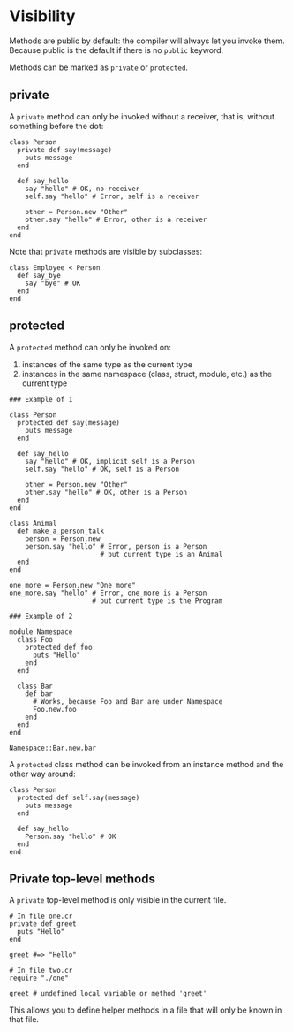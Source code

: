 # Visibility

Methods are public by default: the compiler will always let you invoke them. Because public is the default if there is no `public` keyword.

Methods can be marked as `private` or `protected`.

## private

A `private` method can only be invoked without a receiver, that is, without something before the dot:

```crystal
class Person
  private def say(message)
    puts message
  end

  def say_hello
    say "hello" # OK, no receiver
    self.say "hello" # Error, self is a receiver

    other = Person.new "Other"
    other.say "hello" # Error, other is a receiver
  end
end
```

Note that `private` methods are visible by subclasses:

```crystal
class Employee < Person
  def say_bye
    say "bye" # OK
  end
end
```

## protected

A `protected` method can only be invoked on:

1. instances of the same type as the current type
2. instances in the same namespace (class, struct, module, etc.) as the current type

```crystal
### Example of 1

class Person
  protected def say(message)
    puts message
  end

  def say_hello
    say "hello" # OK, implicit self is a Person
    self.say "hello" # OK, self is a Person

    other = Person.new "Other"
    other.say "hello" # OK, other is a Person
  end
end

class Animal
  def make_a_person_talk
    person = Person.new
    person.say "hello" # Error, person is a Person
                       # but current type is an Animal
  end
end

one_more = Person.new "One more"
one_more.say "hello" # Error, one_more is a Person
                     # but current type is the Program

### Example of 2

module Namespace
  class Foo
    protected def foo
      puts "Hello"
    end
  end

  class Bar
    def bar
      # Works, because Foo and Bar are under Namespace
      Foo.new.foo
    end
  end
end

Namespace::Bar.new.bar
```

A `protected` class method can be invoked from an instance method and the other way around:

```crystal
class Person
  protected def self.say(message)
    puts message
  end

  def say_hello
    Person.say "hello" # OK
  end
end
```

## Private top-level methods

A `private` top-level method is only visible in the current file.

```crystal
# In file one.cr
private def greet
  puts "Hello"
end

greet #=> "Hello"

# In file two.cr
require "./one"

greet # undefined local variable or method 'greet'
```

This allows you to define helper methods in a file that will only be known in that file.

